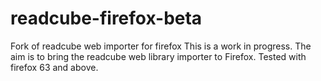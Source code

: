 # readcube-firefox-beta
Fork of readcube web importer for firefox
This is a work in progress. The aim is to bring the readcube web library importer to Firefox. Tested with firefox 63 and above. 
